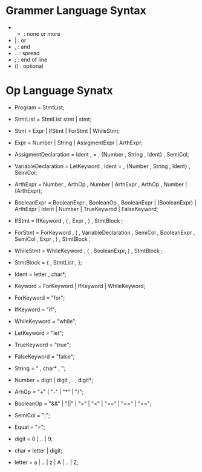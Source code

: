 # Grammer Language Syntax
- * : none or more
- | : or
- , : and
- .. : spread
- ; : end of line
- () : optional

# Op Language Synatx 
- Program = StmtList;
- StmtList = StmtList stmt | stmt;
- Stmt = Expr 
        | IfStmt 
        | ForStmt
        | WhileStmt;
- Expr =  Number 
        | String
        | AssigmentExpr
        | ArthExpr;


- AssigmentDeclaration = Ident , = , {Number , String , Ident} , SemiCol; 
- VariableDeclaration = LetKeyword , Ident = , {Number , String , Ident} , SemiCol; 
- ArthExpr =  Number , ArthOp , Number 
            | ArthExpr  , ArthOp , Number
            | (ArthExpr);

- BooleanExpr =   BooleanExpr  , BooleanOp , BooleanExpr
                | (BooleanExpr)
                | ArthExpr
                | Ident
                | Number
                | TrueKeywrod 
                | FalseKeyword; 



- IfStmt = IfKeyword , ( , Expr , ) , StmtBlock ;
- ForStmt = ForKeyword , ( , VariableDeclaration , SemiCol , BooleanExpr , SemiCol , Expr  , ) , StmtBlock ;
- WhileStmt = WhileKeyword , ( , BooleanExpr, ) , StmtBlock ; 
- StmtBlock = { , StmtList , };


- Ident = letter , char*;
- Keyword = ForKeyword | IfKeyword | WhileKeyword;
- ForKeyword = "for";
- IfKeyword = "if";
- WhileKeyword = "while";
- LetKeyword = "let";
- TrueKeyword = "true";
- FalseKeyword = "false";


- String = " , char* , "; 
- Number = digit | digit  , . , digit*;
- ArhOp = "+" | "-" | "*" | "/";
- BooleanOp = "&&" | "||" | ">" | "<" | ">=" | "<=" | "==";
- SemiCol = ";";
- Equal = "=";
- digit = 0 | .. | 9;
- char = letter | digit;
- letter = a | .. | z | A | .. | Z;



